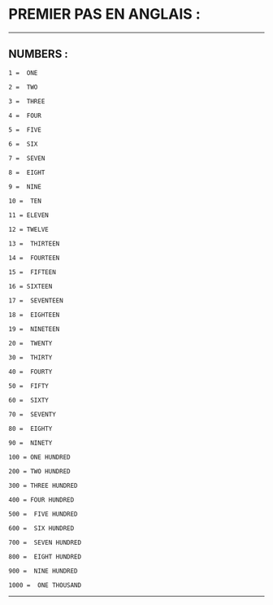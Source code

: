 # **PREMIER PAS EN ANGLAIS :**
---

## **NUMBERS :**

    1 =  ONE

    2 =  TWO

    3 =  THREE

    4 =  FOUR

    5 =  FIVE

    6 =  SIX

    7 =  SEVEN

    8 =  EIGHT

    9 =  NINE

    10 =  TEN

    11 = ELEVEN

    12 = TWELVE

    13 =  THIRTEEN

    14 =  FOURTEEN

    15 =  FIFTEEN

    16 = SIXTEEN

    17 =  SEVENTEEN

    18 =  EIGHTEEN

    19 =  NINETEEN

    20 =  TWENTY

    30 =  THIRTY

    40 =  FOURTY

    50 =  FIFTY

    60 =  SIXTY

    70 =  SEVENTY

    80 =  EIGHTY

    90 =  NINETY

    100 = ONE HUNDRED

    200 = TWO HUNDRED

    300 = THREE HUNDRED

    400 = FOUR HUNDRED

    500 =  FIVE HUNDRED

    600 =  SIX HUNDRED

    700 =  SEVEN HUNDRED

    800 =  EIGHT HUNDRED

    900 =  NINE HUNDRED

    1000 =  ONE THOUSAND
---